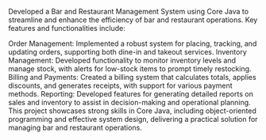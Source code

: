 Developed a Bar and Restaurant Management System using Core Java to streamline and enhance the efficiency of bar and restaurant operations. Key features and functionalities include:

Order Management: Implemented a robust system for placing, tracking, and updating orders, supporting both dine-in and takeout services.
Inventory Management: Developed functionality to monitor inventory levels and manage stock, with alerts for low-stock items to prompt timely restocking.
Billing and Payments: Created a billing system that calculates totals, applies discounts, and generates receipts, with support for various payment methods.
Reporting: Developed features for generating detailed reports on sales and inventory to assist in decision-making and operational planning.
This project showcases strong skills in Core Java, including object-oriented programming and effective system design, delivering a practical solution for managing bar and restaurant operations.

